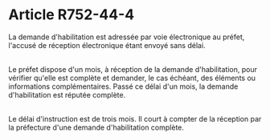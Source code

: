 # Article R752-44-4

<p>La demande d'habilitation est adressée par voie électronique au préfet, l'accusé de réception électronique étant envoyé sans délai.<br/><br/>

Le préfet dispose d'un mois, à réception de la demande d'habilitation, pour vérifier qu'elle est complète et demander, le cas échéant, des éléments ou informations complémentaires. Passé ce délai d'un mois, la demande d'habilitation est réputée complète.<br/><br/>

Le délai d'instruction est de trois mois. Il court à compter de la réception par la préfecture d'une demande d'habilitation complète.</p>